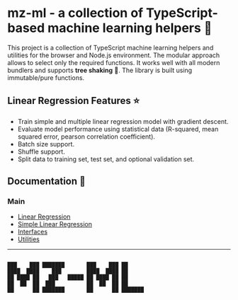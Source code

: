 # mz-ml - a collection of TypeScript-based machine learning helpers 🚀

This project is a collection of TypeScript machine learning helpers and utilities for the browser and Node.js environment. The modular approach allows to select only the required functions. It works well with all modern bundlers and supports **tree shaking** 🌲. The library is built using immutable/pure functions.

## Linear Regression Features ⭐
- Train simple and multiple linear regression model with gradient descent.
- Evaluate model performance using statistical data (R-squared, mean squared error, pearson correlation coefficient).
- Batch size support.
- Shuffle support.
- Split data to training set, test set, and optional validation set.

## Documentation 🔖
### Main 
- [Linear Regression](https://ml.mzsoft.org/pages/linear-regression.html)
- [Simple Linear Regression](https://ml.mzsoft.org/pages/simple-linear-regression.html)
- [Interfaces](https://ml.mzsoft.org/pages/interfaces.html)
- [Utilities](https://ml.mzsoft.org/pages/utilities.html)
------------------------------

```                                                                 

███    ███ ███████       ███    ███ ██      
████  ████    ███        ████  ████ ██      
██ ████ ██   ███   █████ ██ ████ ██ ██      
██  ██  ██  ███          ██  ██  ██ ██      
██      ██ ███████       ██      ██ ███████ 
                                            
                                                                 
```